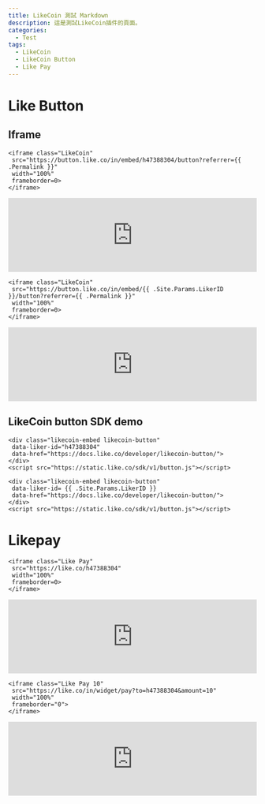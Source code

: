 ```yaml
---
title: LikeCoin 測試 Markdown
description: 這是測試LikeCoin插件的頁面。
categories:
  - Test
tags:
  - LikeCoin
  - LikeCoin Button
  - Like Pay
---
```

# Like Button

## Iframe
```
<iframe class="LikeCoin"
 src="https://button.like.co/in/embed/h47388304/button?referrer={{ .Permalink }}"
 width="100%"
 frameborder=0>
</iframe>
```

<iframe class="LikeCoin"
 src="https://button.like.co/in/embed/h47388304/button?referrer={{ .Permalink }}"
 width="100%"
 frameborder=0>
</iframe>

```
<iframe class="LikeCoin"
 src="https://button.like.co/in/embed/{{ .Site.Params.LikerID }}/button?referrer={{ .Permalink }}"
 width="100%"
 frameborder=0>
</iframe>
```

<iframe class="LikeCoin"
 src="https://button.like.co/in/embed/{{ .Site.Params.LikerID }}/button?referrer={{ .Permalink }}"
 width="100%"
 frameborder=0>
</iframe>

## LikeCoin button SDK demo
```
<div class="likecoin-embed likecoin-button"
 data-liker-id="h47388304"
 data-href="https://docs.like.co/developer/likecoin-button/">
</div>
<script src="https://static.like.co/sdk/v1/button.js"></script>
```

<div class="likecoin-embed likecoin-button"
 data-liker-id="h47388304"
 data-href="https://docs.like.co/developer/likecoin-button/">
</div>
<script src="https://static.like.co/sdk/v1/button.js"></script>

```
<div class="likecoin-embed likecoin-button"
 data-liker-id= {{ .Site.Params.LikerID }}
 data-href="https://docs.like.co/developer/likecoin-button/">
</div>
<script src="https://static.like.co/sdk/v1/button.js"></script>
```

<div class="likecoin-embed likecoin-button"
 data-liker-id= {{ .Site.Params.LikerID }}
 data-href="https://docs.like.co/developer/likecoin-button/">
</div>
<script src="https://static.like.co/sdk/v1/button.js"></script>

# Likepay
```
<iframe class="Like Pay"
 src="https://like.co/h47388304"
 width="100%"
 frameborder=0>
</iframe>
```

<iframe class="Like Pay"
 src="https://like.co/h47388304"
 width="100%"
 frameborder=0>
</iframe>

```
<iframe class="Like Pay 10"
 src="https://like.co/in/widget/pay?to=h47388304&amount=10"
 width="100%"
 frameborder="0">
</iframe>
```

<iframe class="Like Pay 10"
 src="https://like.co/in/widget/pay?to=h47388304&amount=10"
 width="100%"
 frameborder="0">
</iframe>

